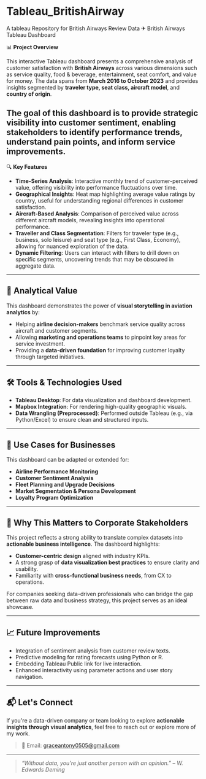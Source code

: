 # Tableau_BritishAirway
A tableau Repository for British Airways Review Data
 ✈ British Airways Tableau Dashboard

📊 **Project Overview**

This interactive Tableau dashboard presents a comprehensive analysis of customer satisfaction with **British Airways** across various dimensions such as service quality, food & beverage, entertainment, seat comfort, and value for money. The data spans from **March 2016 to October 2023** and provides insights segmented by **traveler type, seat class, aircraft model**, and **country of origin**.

The goal of this dashboard is to provide **strategic visibility into customer sentiment**, enabling stakeholders to identify performance trends, understand pain points, and inform service improvements.
---


🔍 **Key Features**

- **Time-Series Analysis**: Interactive monthly trend of customer-perceived value, offering visibility into performance fluctuations over time.
- **Geographical Insights**: Heat map highlighting average value ratings by country, useful for understanding regional differences in customer satisfaction.
- **Aircraft-Based Analysis**: Comparison of perceived value across different aircraft models, revealing insights into operational performance.
- **Traveller and Class Segmentation**: Filters for traveler type (e.g., business, solo leisure) and seat type (e.g., First Class, Economy), allowing for nuanced exploration of the data.
- **Dynamic Filtering**: Users can interact with filters to drill down on specific segments, uncovering trends that may be obscured in aggregate data.

---

## 🧠 Analytical Value

This dashboard demonstrates the power of **visual storytelling in aviation analytics** by:

- Helping **airline decision-makers** benchmark service quality across aircraft and customer segments.
- Allowing **marketing and operations teams** to pinpoint key areas for service investment.
- Providing a **data-driven foundation** for improving customer loyalty through targeted initiatives.

---

## 🛠 Tools & Technologies Used

- **Tableau Desktop**: For data visualization and dashboard development.
- **Mapbox Integration**: For rendering high-quality geographic visuals.
- **Data Wrangling (Preprocessed)**: Performed outside Tableau (e.g., via Python/Excel) to ensure clean and structured inputs.

---

## 📌 Use Cases for Businesses

This dashboard can be adapted or extended for:

- **Airline Performance Monitoring**
- **Customer Sentiment Analysis**
- **Fleet Planning and Upgrade Decisions**
- **Market Segmentation & Persona Development**
- **Loyalty Program Optimization**

---

## 💼 Why This Matters to Corporate Stakeholders

This project reflects a strong ability to translate complex datasets into **actionable business intelligence**. The dashboard highlights:

- **Customer-centric design** aligned with industry KPIs.
- A strong grasp of **data visualization best practices** to ensure clarity and usability.
- Familiarity with **cross-functional business needs**, from CX to operations.

For companies seeking data-driven professionals who can bridge the gap between raw data and business strategy, this project serves as an ideal showcase.


---

## 📈 Future Improvements

- Integration of sentiment analysis from customer review texts.
- Predictive modeling for rating forecasts using Python or R.
- Embedding Tableau Public link for live interaction.
- Enhanced interactivity using parameter actions and user story navigation.

---

## 📬 Let's Connect

If you're a data-driven company or team looking to explore **actionable insights through visual analytics**, feel free to reach out or explore more of my work.

> 📧 Email: graceantony0505@gmail.com 

---

> *“Without data, you're just another person with an opinion.” – W. Edwards Deming*

